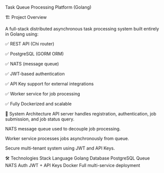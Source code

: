 Task Queue Processing Platform (Golang)

🏗 Project Overview

A full-stack distributed asynchronous task processing system built entirely in Golang using:

✅ REST API (Chi router)

✅ PostgreSQL (GORM ORM)

✅ NATS (message queue)

✅ JWT-based authentication

✅ API Key support for external integrations

✅ Worker service for job processing

✅ Fully Dockerized and scalable

🎯 System Architecture
API server handles registration, authentication, job submission, and job status query.

NATS message queue used to decouple job processing.

Worker service processes jobs asynchronously from queue.

Secure multi-tenant system using JWT and API Keys.

🛠 Technologies
Stack
Language Golang
Database PostgreSQL
Queue NATS
Auth JWT + API Keys
Docker Full multi-service deployment
